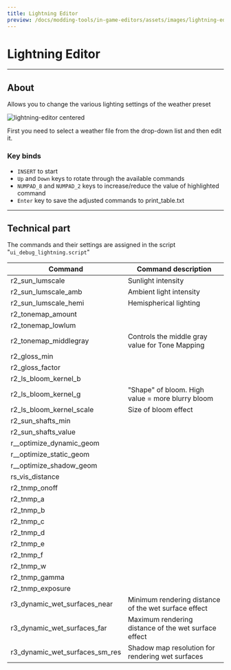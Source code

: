 ```yaml
---
title: Lightning Editor
preview: /docs/modding-tools/in-game-editors/assets/images/lightning-editor.png
---
```


# Lightning Editor

___

## About

Allows you to change the various lighting settings of the weather preset

![lightning-editor centered](assets/images/lightning-editor.png)

First you need to select a weather file from the drop-down list and then edit it.

### Key binds

- `INSERT` to start
- `Up` and `Down` keys to rotate through the available commands
- `NUMPAD_8` and `NUMPAD_2` keys to increase/reduce the value of highlighted command
- `Enter` key to save the adjusted commands to print_table.txt

___

## Technical part

The commands and their settings are assigned in the script "`ui_debug_lightning.script`"

| Command | Command description |
|---|---|
| r2_sun_lumscale | Sunlight intensity |
| r2_sun_lumscale_amb | Ambient light intensity |
| r2_sun_lumscale_hemi | Hemispherical lighting |
| r2_tonemap_amount |  |
| r2_tonemap_lowlum |  |
| r2_tonemap_middlegray | Controls the middle gray value for Tone Mapping |
| r2_gloss_min |  |
| r2_gloss_factor |  |
| r2_ls_bloom_kernel_b |  |
| r2_ls_bloom_kernel_g | "Shape" of bloom. High value = more blurry bloom |
| r2_ls_bloom_kernel_scale | Size of bloom effect |
| r2_sun_shafts_min |  |
| r2_sun_shafts_value |  |
| r__optimize_dynamic_geom |  |
| r__optimize_static_geom |  |
| r__optimize_shadow_geom |  |
| rs_vis_distance |  |
| r2_tnmp_onoff |  |
| r2_tnmp_a |  |
| r2_tnmp_b |  |
| r2_tnmp_c |  |
| r2_tnmp_d |  |
| r2_tnmp_e |  |
| r2_tnmp_f |  |
| r2_tnmp_w |  |
| r2_tnmp_gamma |  |
| r2_tnmp_exposure |  |
| r3_dynamic_wet_surfaces_near | Minimum rendering distance of the wet surface effect |
| r3_dynamic_wet_surfaces_far | Maximum rendering distance of the wet surface effect |
| r3_dynamic_wet_surfaces_sm_res | Shadow map resolution for rendering wet surfaces |
